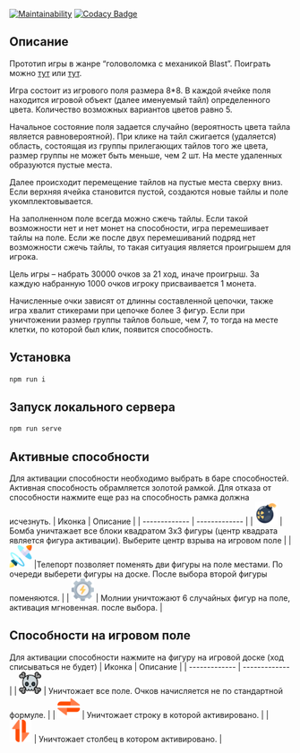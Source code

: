 [![Maintainability](https://api.codeclimate.com/v1/badges/8c213d5a42a506330f61/maintainability)](https://codeclimate.com/github/Vetrash/TapClap-BlastGame/maintainability)
[![Codacy Badge](https://app.codacy.com/project/badge/Grade/3d272a0b90d34833a05f5129b871a1d9)](https://www.codacy.com/gh/Vetrash/TapClap-BlastGame/dashboard?utm_source=github.com&amp;utm_medium=referral&amp;utm_content=Vetrash/TapClap-BlastGame&amp;utm_campaign=Badge_Grade)

## Описание
<p>Прототип игры в жанре “головоломка с механикой Blast”. Поиграть можно <a href="https://tapclap-blastgame-vetrash.vercel.app/">тут</a> или <a href="https://tapclap-blastgame-git-main-vetrash.vercel.app/">тут</a>.</p>

<p>Игра состоит из игрового поля размера 8*8. В каждой ячейке поля находится игровой объект (далее именуемый тайл) определенного цвета. Количество возможных вариантов цветов равно 5. </p>
<p>Начальное состояние поля задается случайно (вероятность цвета тайла является равновероятной). При клике на тайл сжигается (удаляется) область, состоящая из группы прилегающих тайлов того же цвета, размер группы не может быть меньше, чем 2 шт. На месте удаленных образуются пустые места. </p>
<p>Далее происходит перемещение тайлов на пустые места сверху вниз. Если верхняя ячейка становится пустой, создаются новые тайлы и поле укомплектовывается. </p>
<p>На заполненном поле всегда можно сжечь тайлы. Если такой возможности нет и нет монет на способности, игра перемешивает тайлы на поле. Если же после двух перемешиваний подряд нет возможности сжечь тайлы, то такая ситуация является проигрышем для игрока. </p>
<p>Цель игры – набрать 30000 очков за 21 ход, иначе проигрыш. За каждую набранную 1000 очков игроку присваивается 1 монета. </p>
<p>Начисленные очки зависят от длинны составленной цепочки, также игра хвалит стикерами при цепочке более 3 фигур. Если при уничтожении размер группы тайлов больше, чем 7, то тогда на месте клетки, по которой был клик, появится способность. </p>

## Установка
```sh
npm run i
```

## Запуск локального сервера
```sh
npm run serve
```

## Активные способности
Для активации способности необходимо выбрать в баре способностей. Активная способность обрамляется золотой рамкой. Для отказа от способности нажмите еще раз на способность рамка должна исчезнуть.
| Иконка | Описание |
| ------------- | ------------- |
| <img src="src/assets/images/bomb.png" width="40" height="40"/>  | Бомба уничтажает все блоки квадратом 3х3 фигуры (центр квадрата является фигура активации). Выберите центр взрыва на игровом поле  |
| <img src="src/assets/images/portal.png" width="40" height="40"/>  |Телепорт позволяет поменять дви фигуры на поле местами. По очереди выберети фигуры на доске. После выбора второй фигуры поменяются. |
| <img src="src/assets/images/lightning.png" width="40" height="40"/> | Молнии уничтожают 6 случайных фигур на поле, активация мгновенная. после выбора. |

## Способности на игровом поле
Для активации способности нажмите на фигуру на игровой доске (ход списываться не будет)
| Иконка | Описание |
| ------------- | ------------- |
| <img src="src/assets/images/killAll.png" width="40" height="40"/>   | Уничтожает все поле. Очков начисляется не по стандартной формуле. |
| <img src="src/assets/images/killRow.png" width="40" height="40"/>   | Уничтожает строку в которой активировано. |
| <img src="src/assets/images/killCol.png" width="40" height="40"/>   | Уничтожает столбец в котором активировано. |